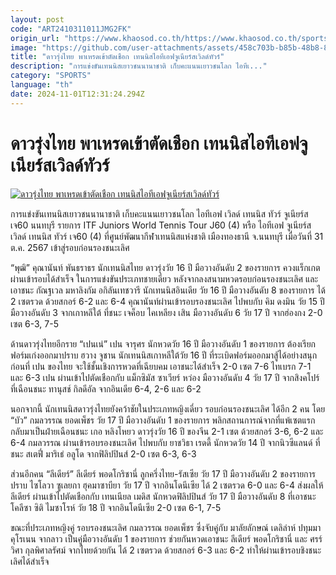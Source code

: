 ```yaml
---
layout: post
code: "ART2410311011JMG2FK"
origin_url: "https://www.khaosod.co.th/https://www.khaosod.co.th/sports/news_9484998"
image: "https://github.com/user-attachments/assets/458c703b-b85b-48b8-8e34-2d038b55d95d"
title: "ดาวรุ่งไทย พาเหรดเข้าตัดเชือก เทนนิสไอทีเอฟจูเนียร์สเวิลด์ทัวร์"
description: "การแข่งขันเทนนิสเยาวชนนานาชาติ เก็บคะแนนเยาวชนโลก ไอทีเ..."
category: "SPORTS"
language: "th"
date: 2024-11-01T12:31:24.294Z
---
```


# ดาวรุ่งไทย พาเหรดเข้าตัดเชือก เทนนิสไอทีเอฟจูเนียร์สเวิลด์ทัวร์

[![ดาวรุ่งไทย พาเหรดเข้าตัดเชือก เทนนิสไอทีเอฟจูเนียร์สเวิลด์ทัวร์](https://www.khaosod.co.th/wpapp/uploads/2024/10/fgew-2.jpg "ดาวรุ่งไทย พาเหรดเข้าตัดเชือก เทนนิสไอทีเอฟจูเนียร์สเวิลด์ทัวร์")](https://www.khaosod.co.th/wpapp/uploads/2024/10/fgew-2.jpg)

การแข่งขันเทนนิสเยาวชนนานาชาติ เก็บคะแนนเยาวชนโลก ไอทีเอฟ เวิลด์ เทนนิส ทัวร์ จูเนียร์ส เจ60 นนทบุรี รายการ ITF Juniors World Tennis Tour J60 (4) หรือ ไอทีเอฟ จูเนียร์ส เวิลด์ เทนนิส ทัวร์ เจ60 (4) ที่ศูนย์พัฒนากีฬาเทนนิสแห่งชาติ เมืองทองธานี จ.นนทบุรี เมื่อวันที่ 31 ต.ค. 2567 เข้าสู่รอบก่อนรองชนะเลิศ

“พุฒิ” คุณานันท์ พันธราธร นักเทนนิสไทย ดาวรุ่งวัย 16 ปี มือวางอันดับ 2 ของรายการ ควงแร็กเกตผ่านเข้ารอบได้สำเร็จ ในการแข่งขันประเภทชายเดี่ยว หลังจากลงสนามหวดรอบก่อนรองชนะเลิศ และเอาชนะ กัณฐเวล มหาลิงกัม อกิลันเทชวารี นักเทนนิสอินเดีย วัย 16 ปี มือวางอันดับ 8 ของรายการ ได้ 2 เซตรวด ด้วยสกอร์ 6-2 และ 6-4 คุณานันท์ผ่านเข้ารอบรองชนะเลิศ ไปพบกับ คิม ดงมิน วัย 15 ปี มือวางอันดับ 3 จากเกาหลีใต้ ที่ชนะ เจค็อบ ไคเหลียง เสิน มือวางอันดับ 6 วัย 17 ปี จากฮ่องกง 2-0 เซต 6-3, 7-5

ด้านดาวรุ่งไทยอีกราย “เปนเน่” เปน จารุศร นักหวดวัย 16 ปี มือวางอันดับ 1 ของรายการ ต้องเรียกฟอร์มเก่งออกมาปราบ ฮวาง จูชาน นักเทนนิสเกาหลีใต้วัย 16 ปี ที่ระเบิดฟอร์มออกมาสู้ได้อย่างสนุก ก่อนที่ เปน ของไทย จะใช้ชั้นเชิงการหวดที่เฉียบคม เอาชนะได้สำเร็จ 2-0 เซต 7-6 ไทเบรก 7-1 และ 6-3 เปน ผ่านเข้าไปตัดเชือกกับ แม็กซิมัส ซาเวียร์ หว่อง มือวางอันดับ 4 วัย 17 ปี จากสิงคโปร์ ที่เฉือนชนะ ทานุสช์ กิลดีอัล จากอินเดีย 6-4, 2-6 และ 6-2

นอกจากนี้ นักเทนนิสดาวรุ่งไทยยังคว้าชัยในประเภทหญิงเดี่ยว รอบก่อนรองชนะเลิศ ได้อีก 2 คน โดย “บัว” กมลวรรณ ยอดเพ็ชร วัย 17 ปี มือวางอันดับ 1 ของรายการ พลิกสถานการณ์จากที่แพ้เซตแรก กลับมาเป็นฝ่ายเฉือนชนะ เกอ หลิงโหยว ดาวรุ่งวัย 16 ปี ของจีน 2-1 เซต ด้วยสกอร์ 3-6, 6-2 และ 6-4 กมลวรรณ ผ่านเข้ารอบรองชนะเลิศ ไปพบกับ ยาชวิธา เรดดี้ นักหวดวัย 14 ปี จากนิวซีแลนด์ ที่ชนะ สเตฟี่ มาริเธ่ อลูโด จากฟิลิปปินส์ 2-0 เซต 6-3, 6-3

ส่วนอีกคน “ลีเดียร์” ลีเดียร์ พอดโกริชานี่ ลูกครึ่งไทย-รัสเซีย วัย 17 ปี มือวางอันดับ 2 ของรายการ ปราบ ไซโลวา ซูเลยกา ฮุคมาซาบียา วัย 17 ปี จากอินโดนีเซีย ได้ 2 เซตรวด 6-0 และ 6-4 ส่งผลให้ ลีเดียร์ ผ่านเข้าไปตัดเชือกกับ เทนเนียล เมดิส นักหวดฟิลิปปินส์ วัย 17 ปี มือวางอันดับ 8 ที่เอาชนะ โคลีซา ซิติ ไมซาโรห์ วัย 18 ปี จากอินโดนีเซีย 2-0 เซต 6-1, 7-5

ขณะที่ประเภทหญิงคู่ รอบรองชนะเลิศ กมลวรรณ ยอดเพ็ชร ซึ่งจับคู่กับ มาลัยลักษณ์ เดลิล่าห์ ปทุมมา คุโรเนน จากลาว เป็นคู่มือวางอันดับ 1 ของรายการ ช่วยกันหวดเอาชนะ ลีเดียร์ พอดโกริชานี่ และ ศรร์วิศา กุลพิศาลรัศม์ จากไทยด้วยกัน ได้ 2 เซตรวด ด้วยสกอร์ 6-3 และ 6-2 ทำให้ผ่านเข้ารอบชิงชนะเลิศได้สำเร็จ